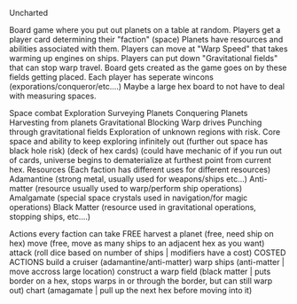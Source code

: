 Uncharted

Board game where you put out planets on a table at random. 
Players get a player card determining their "faction" (space)
Planets have resources and abilities associated with them.
Players can move at "Warp Speed" that takes warming up engines on ships.
Players can put down "Gravitational fields" that can stop warp travel.
Board gets created as the game goes on by these fields getting placed.
Each player has seperate wincons (exporations/conqueror/etc....)
Maybe a large hex board to not have to deal with measuring spaces.


Space combat
Exploration
Surveying Planets
Conquering Planets
Harvesting from planets
Gravitational Blocking
Warp drives
Punching through gravitational fields
Exploration of unknown regions with risk.
Core space and ability to keep exploring infinitely out (further out space has black hole risk) (deck of hex cards) (could have mechanic of if you run out of cards, universe begins to dematerialize at furthest point from current hex.
Resources (Each faction has different uses for different resources)
  Adamantine (strong metal, usually used for weapons/ships etc...)
  Anti-matter (resource usually used to warp/perform ship operations)
  Amalgamate (special space crystals used in navigation/for magic operations)
  Black Matter (resource used in gravitational operations, stopping ships, etc....)

Actions every faction can take
  FREE
    harvest a planet (free, need ship on hex)
    move (free, move as many ships to an adjacent hex as you want)
    attack (roll dice based on number of ships | modifiers have a cost)
  COSTED ACTIONS
    build a cruiser (adamantine/anti-matter)
    warp ships (anti-matter | move accross large location)
    construct a warp field (black matter | puts border on a hex, stops warps in or through the border, but can still warp out)
    chart (amagamate | pull up the next hex before moving into it)





